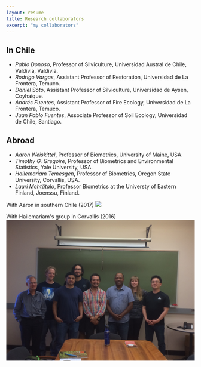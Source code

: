 ```yaml
---
layout: resume
title: Research collaborators
excerpt: "my collaborators"
---
```


## In Chile

* *Pablo Donoso*, Professor of Silviculture, Universidad Austral de Chile, Valdivia, Valdivia.
* *Rodrigo Vargas*, Assistant Professor of Restoration, Universidad de La Frontera, Temuco.
* *Daniel Soto*, Assistant Professor of Silviculture, Universidad de Aysen, Coyhaique.
* *Andrés Fuentes*, Assistant Professor of Fire Ecology, Universidad de La Frontera, Temuco.
* *Juan Pablo Fuentes*, Associate Professor of Soil Ecology, Universidad de Chile, Santiago.

## Abroad

* *Aaron Weiskittel*, Professor of Biometrics, University of Maine, USA.
* *Timothy G. Gregoire*, Professor of Biometrics and Environmental Statistics, Yale University, USA.
* *Hailemariam Temesgen*, Professor of Biometrics, Oregon State University, Corvallis, USA.
* *Lauri Mehtätalo*, Professor Biometrics at the Universty of Eastern Finland, Joenssu, Finland.


With Aaron in southern Chile  (2017)
![](images/withAaron.JPG)

With Hailemariam's group in Corvallis (2016)
![](images/osu_biometrics.JPG)
